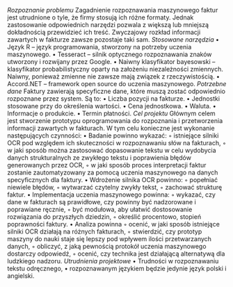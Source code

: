 *Rozpoznanie problemu*
Zagadnienie rozpoznawania maszynowego faktur jest utrudnione o tyle, że firmy stosują ich różne formaty. Jednak zastosowanie odpowiednich narzędzi pozwala z większą lub mniejszą dokładnością przewidzieć ich treść. Zwyczajowy rozkład informacji zawartych w fakturze zawsze pozostaje taki sam.
*Stosowane narzędzia*
    • Język R – język programowania, stworzony na potrzeby uczenia maszynowego.
    • Tesseract – silnik optycznego rozpoznawania znaków utworzony i rozwijany przez Google.
    • Naiwny klasyfikator bayesowski – klasyfikator probabilistyczny oparty na założeniu niezależności zmiennych. Naiwny, ponieważ zmienne nie zawsze mają związek z rzeczywistością.
    • Accord.NET – framework open source do uczenia maszynowego.
*Potrzebne dane*
Faktury zawierają specyficzne dane, które muszą zostać odpowiednio rozpoznane przez system. Są to:
    • Liczba pozycji na fakturze.
    • Jednostki stosowane przy do określenia wartości.
    • Cena jednostkowa.
    • Waluta.
    • Informacje o produkcie.
    • Termin płatności. 
*Cel projektu*
Głównym celem jest stworzenie prototypu oprogramowania do rozpoznania i przetworzenia informacji zawartych w fakturach. W tym celu konieczne jest wykonanie następujących czynności:
    • Badanie powinno wykazać:
        ◦ istniejące silniki OCR pod względem ich skuteczności w rozpoznawaniu słów na fakturach,
        ◦ w jaki sposób można zastosować dopasowanie tekstu w celu wydobycia danych strukturalnych ze zwykłego tekstu i poprawienia błędów generowanych przez OCR,
        ◦ w jaki sposób proces interpretacji faktur zostanie zautomatyzowany za pomocą uczenia maszynowego na danych specyficznych dla faktury.
    • Wdrożenie silnika OCR powinno:
        ◦ popełniać niewiele błędów,
        ◦ wytwarzać czytelny zwykły tekst,
        ◦ zachować strukturę faktur.
    • Implementacja uczenia maszynowego powinna:
        ◦ wykazać, czy dane w fakturach są prawidłowe, czy powinny być nadzorowane i poprawiane ręcznie,
        ◦ być modułowa, aby ułatwić dostosowanie rozwiązania do przyszłych dziedzin,
        ◦ określić procentowo, stopień poprawności faktury.
    • Analiza powinna
        ◦ ocenić, w jaki sposób istniejące silniki OCR działają na różnych fakturach,
        ◦ stwierdzić, czy prototyp maszyny do nauki staje się lepszy pod wpływem ilości przetwarzanych danych,
        ◦ obliczyć, z jaką pewnością protokół uczenia maszynowego dostarczy odpowiedź,
        ◦ ocenić, czy technika jest działającą alternatywą dla ludzkiego nadzoru.
*Utrudnienia projektowe*
    • Trudności w rozpoznawaniu tekstu odręcznego,
    • rozpoznawanym językiem będzie jedynie język polski i angielski.
